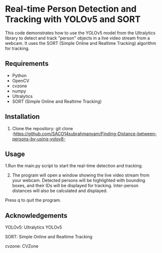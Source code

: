
# Real-time Person Detection and Tracking with YOLOv5 and SORT

This code demonstrates how to use the YOLOv5 model from the Ultralytics library to detect and track "person" objects in a live video stream from a webcam. It uses the SORT (Simple Online and Realtime Tracking) algorithm for tracking.

## Requirements

- Python 
- OpenCV
- cvzone
- numpy
- Ultralytics
- SORT (Simple Online and Realtime Tracking)

## Installation

1. Clone the repository:
git clone :https://github.com/SACO14subrahmanyam/Finding-Distance-between-persons-by-using-yolov8-

## Usage

1.Run the main.py script to start the real-time detection and tracking.


2. The program will open a window showing the live video stream from your webcam. Detected persons will be highlighted with bounding boxes, and their IDs will be displayed for tracking. Inter-person distances will also be calculated and displayed.

Press q to quit the program.

## Acknowledgements
YOLOv5: Ultralytics YOLOv5

SORT: Simple Online and Realtime Tracking

cvzone: CVZone



